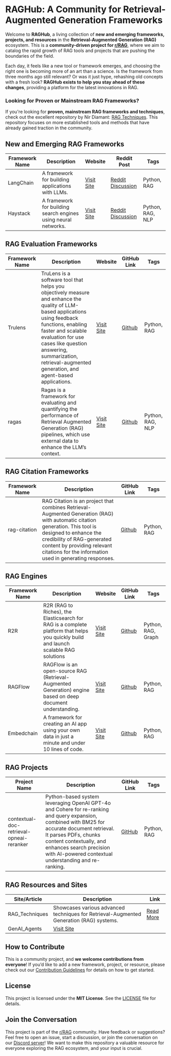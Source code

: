 # RAGHub: A Community for Retrieval-Augmented Generation Frameworks

Welcome to **RAGHub**, a living collection of **new and emerging frameworks, projects, and resources** in the **Retrieval-Augmented Generation (RAG)** ecosystem. This is a **community-driven project for [r/RAG](https://www.reddit.com/r/Rag/)**, where we aim to catalog the rapid growth of RAG tools and projects that are pushing the boundaries of the field.

Each day, it feels like a new tool or framework emerges, and choosing the right one is becoming more of an art than a science. Is the framework from three months ago still relevant? Or was it just hype, rehashing old concepts with a fresh look? **RAGHub exists to help you stay ahead of these changes**, providing a platform for the latest innovations in RAG.

### Looking for Proven or Mainstream RAG Frameworks?

If you're looking for **proven, mainstream RAG frameworks and techniques**, check out the excellent repository by Nir Diamant: [RAG Techniques](https://github.com/NirDiamant/RAG_Techniques). This repository focuses on more established tools and methods that have already gained traction in the community.

## New and Emerging RAG Frameworks

| Framework Name | Description                                                    | Website                                   | Reddit Post                                                                  | Tags             |
| -------------- | -------------------------------------------------------------- | ----------------------------------------- | ---------------------------------------------------------------------------- | ---------------- |
| LangChain      | A framework for building applications with LLMs.               | [Visit Site](https://langchain.com)       | [Reddit Discussion](https://www.reddit.com/r/RAG/comments/example_langchain) | Python, RAG      |
| Haystack       | A framework for building search engines using neural networks. | [Visit Site](https://haystack.deepset.ai) | [Reddit Discussion](https://www.reddit.com/r/RAG/comments/example_haystack)  | Python, RAG, NLP |

## RAG Evaluation Frameworks

| Framework Name | Description                                                                                                                                                                                                                                                                                           | Website                                        | GitHub Link                                           | Tags             |
| -------------- | ----------------------------------------------------------------------------------------------------------------------------------------------------------------------------------------------------------------------------------------------------------------------------------------------------- | ---------------------------------------------- | ----------------------------------------------------- | ---------------- |
| Trulens        | TruLens is a software tool that helps you objectively measure and enhance the quality of LLM-based applications using feedback functions, enabling faster and scalable evaluation for use cases like question answering, summarization, retrieval-augmented generation, and agent-based applications. | [Visit Site](https://www.trulens.org/)         | [Github](https://github.com/truera/trulens)           | Python, RAG      |
| ragas          | Ragas is a framework for evaluating and quantifying the performance of Retrieval Augmented Generation (RAG) pipelines, which use external data to enhance the LLM’s context.                                                                                                                          | [Visit Site](https://docs.ragas.io/en/stable/) | [Github](https://github.com/explodinggradients/ragas) | Python, RAG, NLP |


## RAG Citation Frameworks

| Framework Name    | Description                                                                                                                                                                                                                                                                   | GitHub Link                                              |  Tags        |
|-------------------|------------------------------------------------------------------------------------------------------------------------------------------------------------------------------------------------------------------------------------------------------------------------------ |--------------------------------------------------------- |------------- |
| rag-citation      | RAG Citation is an project that combines Retrieval-Augmented Generation (RAG) with automatic citation generation. This tool is designed to enhance the credibility of RAG-generated content by providing relevant citations for the information used in generating responses. | [Github](https://github.com/rahulanand1103/rag-citation) | Python, RAG  | 



## RAG Engines

| Framework Name | Description                                                                                                                          | Website                                                         | GitHub Link                                                   | Tags               |
| -------------- | ------------------------------------------------------------------------------------------------------------------------------------ | --------------------------------------------------------------- | ------------------------------------------------------------- | ------------------ |
| R2R            | R2R (RAG to Riches), the Elasticsearch for RAG is a complete platform that helps you quickly build and launch scalable RAG solutions | [Visit Site](https://r2r-docs.sciphi.ai/introduction)           | [Github](https://github.com/SciPhi-AI/R2R)                    | Python, RAG, Graph |
| RAGFlow        | RAGFlow is an open-source RAG (Retrieval-Augmented Generation) engine based on deep document understanding.                          | [Visit Site](https://ragflow.io)                                | [Github](https://github.com/infiniflow/ragflow)               | Python, RAG        |
| Embedchain     | A framework for creating an AI app using your own data in just a minute and under 10 lines of code.                                  | [Visit Site](https://docs.embedchain.ai/get-started/quickstart) | [Github](https://github.com/mem0ai/mem0/tree/main/embedchain) | Python, RAG        |

## RAG Projects

| Project Name                             | Description                                                                                                                                                                                                                                                                         | GitHub Link                                                                           | Tags        |
| ---------------------------------------- | ----------------------------------------------------------------------------------------------------------------------------------------------------------------------------------------------------------------------------------------------------------------------------------- | ------------------------------------------------------------------------------------- | ----------- |
| contextual-doc-retrieval-opneai-reranker | Python-based system leveraging OpenAI GPT-4o and Cohere for re-ranking and query expansion, combined with BM25 for accurate document retrieval. It parses PDFs, chunks content contextually, and enhances search precision with AI-powered contextual understanding and re-ranking. | [GitHub](https://github.com/lesteroliver911/contextual-doc-retrieval-opneai-reranker) | Python, RAG |

## RAG Resources and Sites

| Site/Article   | Description                                                                             | Link                                                      |
| -------------- | --------------------------------------------------------------------------------------- | --------------------------------------------------------- |
| RAG_Techniques | Showcases various advanced techniques for Retrieval-Augmented Generation (RAG) systems. | [Read More](https://github.com/NirDiamant/RAG_Techniques) |
| GenAI_Agents   | [Visit Site](https://github.com/NirDiamant/GenAI_Agents)                                |

## How to Contribute

This is a community project, and **we welcome contributions from everyone**! If you’d like to add a new framework, project, or resource, please check out our [Contribution Guidelines](CONTRIBUTING.md) for details on how to get started.

## License

This project is licensed under the **MIT License**. See the [LICENSE](LICENSE) file for details.

## Join the Conversation

This project is part of the [r/RAG](https://www.reddit.com/r/Rag/) community. Have feedback or suggestions? Feel free to open an issue, start a discussion, or join the conversation on our [Discord server](https://discord.gg/nn92wC5QmN)! We want to make this repository a valuable resource for everyone exploring the RAG ecosystem, and your input is crucial.
